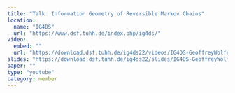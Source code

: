 ```yaml
---
title: "Talk: Information Geometry of Reversible Markov Chains"
location:
  name: "IG4DS"
  url: "https://www.dsf.tuhh.de/index.php/ig4ds/"
video:
  embed: ""
  url: "https://download.dsf.tuhh.de/ig4ds22/videos/IG4DS-GeoffreyWolfer_Information_Geometry.mp4"
slides: "https://download.dsf.tuhh.de/ig4ds22/slides/IG4DS-GeoffreyWolfer-Information.pdf"
paper: ""
type: "youtube"
category: member
---
```

